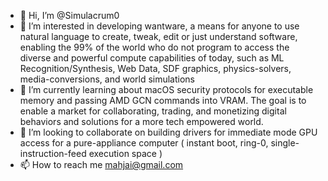 - 👋 Hi, I’m @Simulacrum0
- 👀 I’m interested in developing wantware, a means for anyone to use natural language to create, tweak, edit or just understand software, enabling the 99% of the world who do not program to access the diverse and powerful compute capabilities of today, such as ML Recognition/Synthesis, Web Data, SDF graphics, physics-solvers, media-conversions, and world simulations
- 🌱 I’m currently learning about macOS security protocols for executable memory and passing AMD GCN commands into VRAM. The goal is to enable a market for collaborating, trading, and monetizing digital behaviors and solutions for a more tech empowered world.
- 💞️ I’m looking to collaborate on building drivers for immediate mode GPU access for a pure-appliance computer ( instant boot, ring-0, single-instruction-feed execution space )
- 📫 How to reach me mahjai@gmail.com

<!---
Simulacrum0/Simulacrum0 is a ✨ special ✨ repository because its `README.md` (this file) appears on your GitHub profile.
You can click the Preview link to take a look at your changes.
--->
